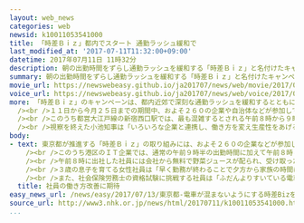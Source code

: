 ```yaml
---
layout: web_news
categories: web
newsid: k10011053541000
title: 「時差Ｂｉｚ」都内でスタート 通勤ラッシュ緩和で
last_modified_at: '2017-07-11T11:32:00+09:00'
datetime: 2017年07月11日 11時32分
description: 朝の出勤時間をずらし通勤ラッシュを緩和する「時差Ｂｉｚ」と名付けたキャンペーンが、企業や自治体などが参加して１１日から都内で始まり、小池知事が参加企業の取り組みや関連施設を視察しました。
summary: 朝の出勤時間をずらし通勤ラッシュを緩和する「時差Ｂｉｚ」と名付けたキャンペーンが、企業や自治体などが参加して１１日から都内で始まり、小池知事が参加企業の取り組みや関連施設を視察しました。
movie_url: https://newswebeasy.github.io/ja201707/news/web/movie/2017/07/13/k10011053541000.mp4
voice_url: https://newswebeasy.github.io/ja201707/news/web/voice/2017/07/13/k10011053541000.mp3
more: 「時差Ｂｉｚ」のキャンペーンは、都内近郊で深刻な通勤ラッシュを緩和するとともに、会社から離れた場所で働く「テレワーク」などを推し進めようと、東京都が呼びかけて行われます。<br
  /><br />１１日から今月２５日までの期間中、およそ２６０の企業や自治体などが参加して社員の時差出勤などに取り組むことになっていて、初日の１１日は小池知事が各地の様子を視察しました。<br
  /><br />このうち都営大江戸線の新宿西口駅では、最も混雑するとされる午前８時から９時の間を避けて出勤する通勤客を応援しようと、大手日用品メーカーの社員らが飲み物を配布する様子を視察しました。<br
  /><br />視察を終えた小池知事は「いろいろな企業と連携し、働き方を変え生産性をあげることで、満員電車から少しでも解き放たれればいい。働きやすさに対する共感が生まれれば取り組みは定着すると思う」と話していました。
body:
- text: 東京都が推進する「時差Ｂｉｚ」の取り組みには、およそ２６０の企業などが参加して時差出勤などに取り組み、東京メトロと東急電鉄は通勤ラッシュの混雑を緩和しようと臨時列車を走らせています。<br
    /><br />このうち港区のＩＴ企業では、通常の午前９時半の出勤時間に加えて午前８時と午前１１時の出勤時間も選べるようにして、初日の１１日は本社勤務の３０人の社員のうち１７人が時差出勤を活用しました。<br
    /><br />午前８時に出社した社員には会社から無料で野菜ジュースが配られ、受け取った社員が早速ジュースを飲みながら業務にあたっていました。この会社では、社員によって出勤時間が変わっても円滑に業務が進められるよう、社員一人一人の出勤時間を閲覧できるシステムを活用するとともに、ＳＮＳのメールで引き継ぎや業務連絡を行っています。<br
    /><br />３歳の息子を育てる女性社員は「早く勤務が終わることで夕方から家族の時間にあてられるのでうれしい。時短勤務とは違って給与が減ることがない点もありがたい」と話していました。<br
    /><br />また、社会保険労務士の資格試験に挑戦する社員は「ふだんよりすいている電車に乗れるので勉強してスキルアップを目指したい。取引先によって時差出勤への理解に差があるので広がってほしい」と話していました。
  title: 社員の働き方改善に期待
easy_news_url: /news/easy/2017/07/13/東京都-電車が混まないようにする時差Bizを始める/
source_url: http://www3.nhk.or.jp/news/html/20170711/k10011053541000.html
...
```

